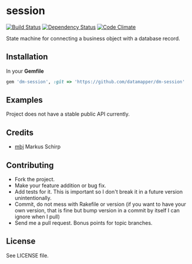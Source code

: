 session
========

[![Build Status](https://secure.travis-ci.org/datamapper/dm-session.png?branch=master)](http://travis-ci.org/datamapper/dm-session)
[![Dependency Status](https://gemnasium.com/datamapper/dm-session.png)](https://gemnasium.com/datamapper/dm-session)
[![Code Climate](https://codeclimate.com/github/datamapper/dm-session.png)](https://codeclimate.com/github/datamapper/dm-session)

State machine for connecting a business object with a database record.

Installation
------------

In your **Gemfile**

``` ruby
gem 'dm-session', :git => 'https://github.com/datamapper/dm-session'
```

Examples
--------

Project does not have a stable public API currently.

Credits
-------

* [mbj](https://github.com/mbj) Markus Schirp

Contributing
-------------

* Fork the project.
* Make your feature addition or bug fix.
* Add tests for it. This is important so I don't break it in a
  future version unintentionally.
* Commit, do not mess with Rakefile or version
  (if you want to have your own version, that is fine but bump version in a commit by itself I can ignore when I pull)
* Send me a pull request. Bonus points for topic branches.

License
-------

See LICENSE file.
